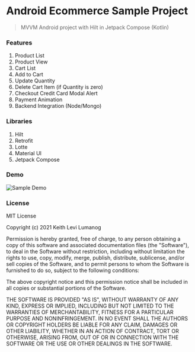 
# Android Ecommerce Sample Project
> MVVM Android project with Hilt in Jetpack Compose (Kotlin)

### Features
1. Product List
2. Product View
3. Cart List
4. Add to Cart
5. Update Quantity
6. Delete Cart Item (if Quantity is zero)
7. Checkout Credit Card Modal Alert
8. Payment Animation
9. Backend Integration (Node/Mongo)

### Libraries
1. Hilt
2. Retrofit
3. Lotte
4. Material UI
5. Jetpack Compose

### Demo
![Sample Demo](demo.gif)

### License

MIT License

Copyright (c) 2021 Keith Levi Lumanog

Permission is hereby granted, free of charge, to any person obtaining a copy
of this software and associated documentation files (the "Software"), to deal
in the Software without restriction, including without limitation the rights
to use, copy, modify, merge, publish, distribute, sublicense, and/or sell
copies of the Software, and to permit persons to whom the Software is
furnished to do so, subject to the following conditions:

The above copyright notice and this permission notice shall be included in all
copies or substantial portions of the Software.

THE SOFTWARE IS PROVIDED "AS IS", WITHOUT WARRANTY OF ANY KIND, EXPRESS OR
IMPLIED, INCLUDING BUT NOT LIMITED TO THE WARRANTIES OF MERCHANTABILITY,
FITNESS FOR A PARTICULAR PURPOSE AND NONINFRINGEMENT. IN NO EVENT SHALL THE
AUTHORS OR COPYRIGHT HOLDERS BE LIABLE FOR ANY CLAIM, DAMAGES OR OTHER
LIABILITY, WHETHER IN AN ACTION OF CONTRACT, TORT OR OTHERWISE, ARISING FROM,
OUT OF OR IN CONNECTION WITH THE SOFTWARE OR THE USE OR OTHER DEALINGS IN THE
SOFTWARE.
